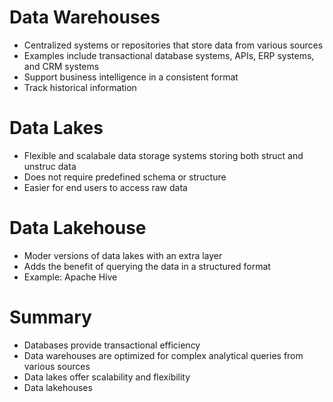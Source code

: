 # Data Warehouses

- Centralized systems or repositories that store data from various sources
- Examples include transactional database systems, APIs, ERP systems, and CRM systems
- Support business intelligence in a consistent format
- Track historical information

# Data Lakes

- Flexible and scalabale data storage systems storing both struct and unstruc data
- Does not require predefined schema or structure
- Easier for end users to access raw data

# Data Lakehouse

- Moder versions of data lakes with an extra layer
- Adds the benefit of querying the data in a structured format
- Example: Apache Hive

# Summary

- Databases provide transactional efficiency
- Data warehouses are optimized for complex analytical queries from various sources
- Data lakes offer scalability and flexibility
- Data lakehouses
